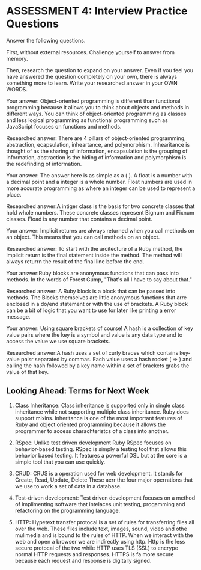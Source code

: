 # ASSESSMENT 4: Interview Practice Questions

Answer the following questions.

First, without external resources. Challenge yourself to answer from memory.

Then, research the question to expand on your answer. Even if you feel you have answered the question completely on your own, there is always something more to learn. Write your researched answer in your OWN WORDS.

<!-- 1. What is object-oriented programming? How is it different than functional programming? -->

Your answer: Object-oriented programming is different than functional programming because it allows you to think about objects and methods in different ways. You can think of object-oriented programming as classes and less logical programming as functional programming such as JavaScript focuses on functions and methods. 

Researched answer: There are 4 pillars of object-oriented programming, abstraction, ecapsulation, inheartance, and polymorphism. Inhearitance is thought of as the sharing of information, encapsulation is the grouping of information, abstraction is the hiding of information and polymorphism is the redefinding of information. 

<!-- 2. What is the difference between a Float and an Integer in Ruby?  -->

Your answer: The answer here is as simple as a (.). A float is a number with a decimal point and a integer is a whole number. Float numbers are used in more accurate programming as where an integer can be used to represent a place. 

Researched answer:A intiger class is the basis for two concrete classes that hold whole numbers. These concrete classes represent Bignum and Fixnum classes. Fload is any number that contains a decimal point. 

<!-- 3. Ruby has an implicit return. What does that mean? -->

Your answer: Implicit returns are always returned when you call methods on an object. This means that you can call methods on an object. 

Researched answer: To start with the arcitecture of a Ruby method, the implicit return is the final statement inside the method. The method will always returrn the result of the final line before the end. 

<!-- 4. What is a block in Ruby? -->

Your answer:Ruby blocks are anonymous functions that can pass into methods. In the words of Forest Gump, "That's all I have to say about that." 

Researched answer: A Ruby block is a block that can be passed into methods. The Blocks themselves are little anonymous functions that arre enclosed in a do/end statement or with the use of brackets. A Ruby block can be a bit of logic that you want to use for later like printing a error message. 

<!-- 5. How do you extract a value in a Ruby hash? -->

Your answer: Using square brackets of course! A hash is a collection of key value pairs where the key is a symbol and value is any data type and to access the value we use square brackets. 

Researched answer:A hash uses a set of curly braces which contains key-value paisr separated by commas. Each value uses a hash rocket ( => ) and calling the hash followed by a key name within a set of brackets grabs the value of that key. 

## Looking Ahead: Terms for Next Week

1. Class Inheritance: Class inheritance is supported only in single class inheritance while not supporting multiple class inheritance. Ruby does support mixins. Inheritance is one of the most important features of Ruby and object oriented programming because it allows the programmer to access charachteristcs of a class into another. 

2. RSpec: Unlike test driven development Ruby RSpec focuses on behavior-based testing. RSpec is simply a testing tool that allows this behavior based testing. It features a powerful DSL but at the core is a simple tool that you can use quickly. 

3. CRUD: CRUS is a operation used for web development. It stands for Create, Read, Update, Delete These aerr the four major operrations that we use to work a set of data in a database. 

4. Test-driven development: Test driven development focuses on a method of implimenting software that intelaces unit testing, progamming and refactoring on the programming language. 

5. HTTP: Hypetext transfer protocal is a set of rules for transferring files all over the web. These files include text, images, sound, video and othe mulimedia and is bound to the rules of HTTP. When we interact with the web and open a browser we are indirectly using http. Http is the less secure protocal of the two while HTTP uses TLS (SSL) to encrype normal HTTP requests and responses. HTTPS is fa more secure because each request and response is digitally signed. 
